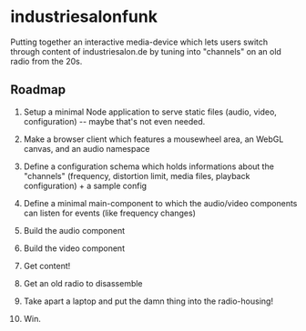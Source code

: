 industriesalonfunk
==================

Putting together an interactive media-device which lets users switch through content of industriesalon.de by tuning into "channels" on an old radio from the 20s.

## Roadmap

  1. Setup a minimal Node application to serve static files (audio, video, configuration) -- maybe that's not even needed.

  2. Make a browser client which features a mousewheel area, an WebGL canvas, and an audio namespace

  3. Define a configuration schema which holds informations about the "channels" (frequency, distortion limit, media files, playback configuration) + a sample config

  4. Define a minimal main-component to which the audio/video components can listen for events (like frequency changes)

  5. Build the audio component

  6. Build the video component

  7. Get content!

  8. Get an old radio to disassemble

  9. Take apart a laptop and put the damn thing into the radio-housing!

  10. Win.
